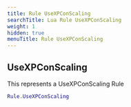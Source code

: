 ```yaml
---
title: Rule UseXPConScaling
searchTitle: Lua Rule UseXPConScaling
weight: 1
hidden: true
menuTitle: Rule UseXPConScaling
---
```

## UseXPConScaling

This represents a UseXPConScaling Rule
```lua
Rule.UseXPConScaling
```